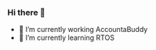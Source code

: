 ### Hi there 👋


<!-- **joseph27choi/joseph27choi** is a ✨ _special_ ✨ repository because its `README.md` (this file) appears on your GitHub profile.

Here are some ideas to get you started: -->

- 🔭 I’m currently working AccountaBuddy
- 🌱 I’m currently learning RTOS



<!--
<tr>
  <td>
    <img align="center" src="https://github-readme-stats.vercel.app/api?username=joseph27choi&show_icons=true&theme=radical%22/%3E" />
  </td>
  <td>
    <img align="center" src="https://github-readme-streak-stats.herokuapp.com/?user=joseph27choi"/>
  </td>
</tr>
-->
